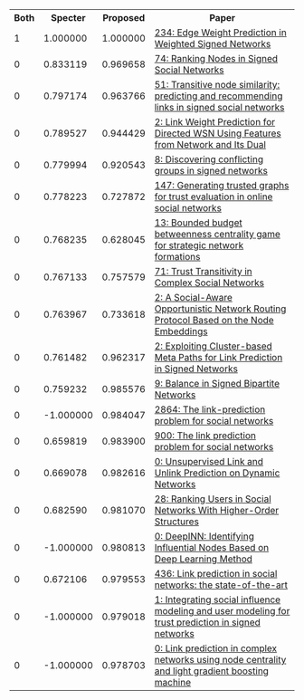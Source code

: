 <html><table><tr>
<th>Both</th>
<th>Specter</th>
<th>Proposed</th>
<th>Paper</th>
</tr>
<tr>
<td>1</td>
<td>1.000000</td>
<td>1.000000</td>
<td><a href="https://www.semanticscholar.org/paper/29d0f0556502566f1615ff347b5f568bce46063a">234: Edge Weight Prediction in Weighted Signed Networks</a></td>
</tr>
<tr>
<td>0</td>
<td>0.833119</td>
<td>0.969658</td>
<td><a href="https://www.semanticscholar.org/paper/9f92972807f1e486a3fae1b75dbc0ab95966807a">74: Ranking Nodes in Signed Social Networks</a></td>
</tr>
<tr>
<td>0</td>
<td>0.797174</td>
<td>0.963766</td>
<td><a href="https://www.semanticscholar.org/paper/d51a0bd940f71a4f9a538dd911d01a5e2ebcc1c8">51: Transitive node similarity: predicting and recommending links in signed social networks</a></td>
</tr>
<tr>
<td>0</td>
<td>0.789527</td>
<td>0.944429</td>
<td><a href="https://www.semanticscholar.org/paper/bb0132341643f09280a553ad78668ed1dd1e3a10">2: Link Weight Prediction for Directed WSN Using Features from Network and Its Dual</a></td>
</tr>
<tr>
<td>0</td>
<td>0.779994</td>
<td>0.920543</td>
<td><a href="https://www.semanticscholar.org/paper/f14099e6420f4e9bd35214687d4d20ac5e42d934">8: Discovering conflicting groups in signed networks</a></td>
</tr>
<tr>
<td>0</td>
<td>0.778223</td>
<td>0.727872</td>
<td><a href="https://www.semanticscholar.org/paper/dc7adbd10177529ecf7cc527a15c5f3a5ddf2b2f">147: Generating trusted graphs for trust evaluation in online social networks</a></td>
</tr>
<tr>
<td>0</td>
<td>0.768235</td>
<td>0.628045</td>
<td><a href="https://www.semanticscholar.org/paper/2c413309640e9ff09490659daaa0886e72ba2219">13: Bounded budget betweenness centrality game for strategic network formations</a></td>
</tr>
<tr>
<td>0</td>
<td>0.767133</td>
<td>0.757579</td>
<td><a href="https://www.semanticscholar.org/paper/eb1e71c332c9f095c07cbb5a6c3eb83d62e9bc64">71: Trust Transitivity in Complex Social Networks</a></td>
</tr>
<tr>
<td>0</td>
<td>0.763967</td>
<td>0.733618</td>
<td><a href="https://www.semanticscholar.org/paper/8db3693050d6d068a2e67bc224fb67e860a37710">2: A Social-Aware Opportunistic Network Routing Protocol Based on the Node Embeddings</a></td>
</tr>
<tr>
<td>0</td>
<td>0.761482</td>
<td>0.962317</td>
<td><a href="https://www.semanticscholar.org/paper/438edd54c0d0a8b43cdff4b0a52237400de3461c">2: Exploiting Cluster-based Meta Paths for Link Prediction in Signed Networks</a></td>
</tr>
<tr>
<td>0</td>
<td>0.759232</td>
<td>0.985576</td>
<td><a href="https://www.semanticscholar.org/paper/9881f823b4894db53a33655e6fedb5da8317b027">9: Balance in Signed Bipartite Networks</a></td>
</tr>
<tr>
<td>0</td>
<td>-1.000000</td>
<td>0.984047</td>
<td><a href="https://www.semanticscholar.org/paper/996dfa43f6982bcbff862276ef80cbca7515985a">2864: The link-prediction problem for social networks</a></td>
</tr>
<tr>
<td>0</td>
<td>0.659819</td>
<td>0.983900</td>
<td><a href="https://www.semanticscholar.org/paper/007f3290e1b5e3061a8b7089037ee775efc47b83">900: The link prediction problem for social networks</a></td>
</tr>
<tr>
<td>0</td>
<td>0.669078</td>
<td>0.982616</td>
<td><a href="https://www.semanticscholar.org/paper/94be9c21d993a2f082e6afef90b56261993430aa">0: Unsupervised Link and Unlink Prediction on Dynamic Networks</a></td>
</tr>
<tr>
<td>0</td>
<td>0.682590</td>
<td>0.981070</td>
<td><a href="https://www.semanticscholar.org/paper/5e1f5834f0a4b3e1da3b3173eb114f7678ba8732">28: Ranking Users in Social Networks With Higher-Order Structures</a></td>
</tr>
<tr>
<td>0</td>
<td>-1.000000</td>
<td>0.980813</td>
<td><a href="https://www.semanticscholar.org/paper/bb01d29c4e4256890bb02c42fca4b496373a80ed">0: DeepINN: Identifying Influential Nodes Based on Deep Learning Method</a></td>
</tr>
<tr>
<td>0</td>
<td>0.672106</td>
<td>0.979553</td>
<td><a href="https://www.semanticscholar.org/paper/cfe701c64e4ff1d7e5b58a194b02d595b65ce872">436: Link prediction in social networks: the state-of-the-art</a></td>
</tr>
<tr>
<td>0</td>
<td>-1.000000</td>
<td>0.979018</td>
<td><a href="https://www.semanticscholar.org/paper/60880ad26f9add69830da6e55de0e2a79f67b416">1: Integrating social influence modeling and user modeling for trust prediction in signed networks</a></td>
</tr>
<tr>
<td>0</td>
<td>-1.000000</td>
<td>0.978703</td>
<td><a href="https://www.semanticscholar.org/paper/1e606de3d6e1daec1fdc62cf593e90e4f3d88331">0: Link prediction in complex networks using node centrality and light gradient boosting machine</a></td>
</tr>
</table></html>

